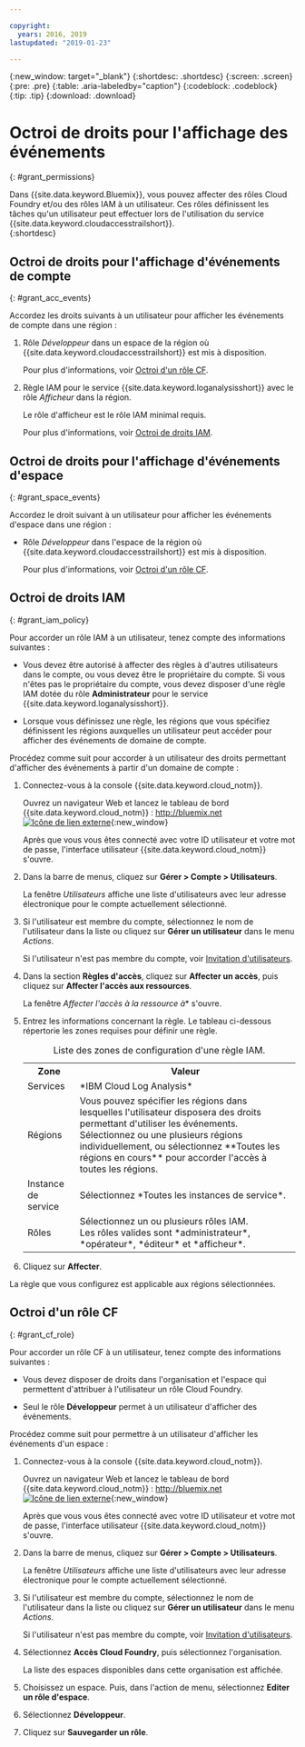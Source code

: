 ```yaml
---

copyright:
  years: 2016, 2019
lastupdated: "2019-01-23"

---
```


{:new_window: target="_blank"}
{:shortdesc: .shortdesc}
{:screen: .screen}
{:pre: .pre}
{:table: .aria-labeledby="caption"}
{:codeblock: .codeblock}
{:tip: .tip}
{:download: .download}


# Octroi de droits pour l'affichage des événements
{: #grant_permissions}

Dans {{site.data.keyword.Bluemix}}, vous pouvez affecter des rôles Cloud Foundry et/ou des rôles IAM à un utilisateur. Ces rôles définissent les tâches qu'un utilisateur peut effectuer lors de l'utilisation du service {{site.data.keyword.cloudaccesstrailshort}}.  
{:shortdesc}

## Octroi de droits pour l'affichage d'événements de compte
{: #grant_acc_events}

Accordez les droits suivants à un utilisateur pour afficher les événements de compte dans une région :

1. Rôle *Développeur* dans un espace de la région où {{site.data.keyword.cloudaccesstrailshort}} est mis à disposition. 

    Pour plus d'informations, voir [Octroi d'un rôle CF](/docs/services/cloud-activity-tracker/how-to/grant_permissions.html#grant_cf_role).

2. Règle IAM pour le service {{site.data.keyword.loganalysisshort}} avec le rôle *Afficheur* dans la région. 

    Le rôle d'afficheur est le rôle IAM minimal requis. 
	
	Pour plus d'informations, voir [Octroi de droits IAM](/docs/services/cloud-activity-tracker/how-to/grant_permissions.html#grant_iam_policy).


## Octroi de droits pour l'affichage d'événements d'espace
{: #grant_space_events}

Accordez le droit suivant à un utilisateur pour afficher les événements d'espace dans une région :

* Rôle *Développeur* dans l'espace de la région où {{site.data.keyword.cloudaccesstrailshort}} est mis à disposition. 

    Pour plus d'informations, voir [Octroi d'un rôle CF](/docs/services/cloud-activity-tracker/how-to/grant_permissions.html#grant_cf_role).


## Octroi de droits IAM
{: #grant_iam_policy}

Pour accorder un rôle IAM à un utilisateur, tenez compte des informations suivantes :

* Vous devez être autorisé à affecter des règles à d'autres utilisateurs dans le compte, ou vous devez être le propriétaire du compte. Si vous n'êtes pas le propriétaire du compte, vous devez disposer d'une règle IAM dotée du rôle **Administrateur** pour le service {{site.data.keyword.loganalysisshort}}.

* Lorsque vous définissez une règle, les régions que vous spécifiez définissent les régions auxquelles un utilisateur peut accéder pour afficher des événements de domaine de compte.

Procédez comme suit pour accorder à un utilisateur des droits permettant d'afficher des événements à partir d'un domaine de compte :

1. Connectez-vous à la console {{site.data.keyword.cloud_notm}}.

    Ouvrez un navigateur Web et lancez le tableau de bord {{site.data.keyword.cloud_notm}} : [http://bluemix.net ![Icône de lien externe](../../../icons/launch-glyph.svg "Icône de lien externe")](http://bluemix.net){:new_window}
	
	Après que vous vous êtes connecté avec votre ID utilisateur et votre mot de passe, l'interface utilisateur {{site.data.keyword.cloud_notm}} s'ouvre.

2. Dans la barre de menus, cliquez sur **Gérer > Compte > Utilisateurs**. 

    La fenêtre *Utilisateurs* affiche une liste d'utilisateurs avec leur adresse électronique pour le compte actuellement sélectionné.
	
3. Si l'utilisateur est membre du compte, sélectionnez le nom de l'utilisateur dans la liste ou cliquez sur **Gérer un utilisateur** dans le menu *Actions*.

    Si l'utilisateur n'est pas membre du compte, voir [Invitation d'utilisateurs](/docs/iam/iamuserinv.html#iamuserinv).

4. Dans la section **Règles d'accès**, cliquez sur **Affecter un accès**, puis cliquez sur **Affecter l'accès aux ressources**.

    La fenêtre *Affecter l'accès à la ressource à** s'ouvre.

5. Entrez les informations concernant la règle. Le tableau ci-dessous répertorie les zones requises pour définir une règle. 

    <table>
	  <caption>Liste des zones de configuration d'une règle IAM.</caption>
	  <tr>
	    <th>Zone</th>
		<th>Valeur</th>
	  </tr>
	  <tr>
	    <td>Services</td>
		<td>*IBM Cloud Log Analysis*</td>
	  </tr>	  
	  <tr>
	    <td>Régions</td>
		<td>Vous pouvez spécifier les régions dans lesquelles l'utilisateur disposera des droits permettant d'utiliser les événements. Sélectionnez ou une plusieurs régions individuellement, ou sélectionnez **Toutes les régions en cours** pour accorder l'accès à toutes les régions.</td>
	  </tr>
	  <tr>
	    <td>Instance de service</td>
		<td>Sélectionnez *Toutes les instances de service*.</td>
	  </tr>
	  <tr>
	    <td>Rôles</td>
		<td>Sélectionnez un ou plusieurs rôles IAM. <br>Les rôles valides sont *administrateur*, *opérateur*, *éditeur* et *afficheur*.</td>
	  </tr>
     </table>
	
6. Cliquez sur **Affecter**.
	
La règle que vous configurez est applicable aux régions sélectionnées. 


## Octroi d'un rôle CF
{: #grant_cf_role}

Pour accorder un rôle CF à un utilisateur, tenez compte des informations suivantes :

* Vous devez disposer de droits dans l'organisation et l'espace qui permettent d'attribuer à l'utilisateur un rôle Cloud Foundry. 

* Seul le rôle **Développeur** permet à un utilisateur d'afficher des événements.

Procédez comme suit pour permettre à un utilisateur d'afficher les événements d'un espace :

1. Connectez-vous à la console {{site.data.keyword.cloud_notm}}.

    Ouvrez un navigateur Web et lancez le tableau de bord {{site.data.keyword.cloud_notm}} : [http://bluemix.net ![Icône de lien externe](../../../icons/launch-glyph.svg "Icône de lien externe")](http://bluemix.net){:new_window}
	
	Après que vous vous êtes connecté avec votre ID utilisateur et votre mot de passe, l'interface utilisateur {{site.data.keyword.cloud_notm}} s'ouvre.

2. Dans la barre de menus, cliquez sur **Gérer > Compte > Utilisateurs**. 

    La fenêtre *Utilisateurs* affiche une liste d'utilisateurs avec leur adresse électronique pour le compte actuellement sélectionné.
	
3. Si l'utilisateur est membre du compte, sélectionnez le nom de l'utilisateur dans la liste ou cliquez sur **Gérer un utilisateur** dans le menu *Actions*.

    Si l'utilisateur n'est pas membre du compte, voir [Invitation d'utilisateurs](/docs/iam/iamuserinv.html#iamuserinv).

4. Sélectionnez **Accès Cloud Foundry**, puis sélectionnez l'organisation.

    La liste des espaces disponibles dans cette organisation est affichée.

5. Choisissez un espace. Puis, dans l'action de menu, sélectionnez **Editer un rôle d'espace**.

6. Sélectionnez **Développeur**.
	
7. Cliquez sur **Sauvegarder un rôle**.




